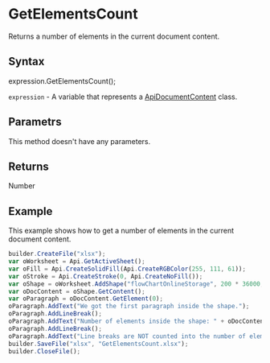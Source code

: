 # GetElementsCount

Returns a number of elements in the current document content.

## Syntax

expression.GetElementsCount();

`expression` - A variable that represents a [ApiDocumentContent](../ApiDocumentContent.md) class.

## Parametrs

This method doesn't have any parameters.

## Returns

Number

## Example

This example shows how to get a number of elements in the current document content.

```javascript
builder.CreateFile("xlsx");
var oWorksheet = Api.GetActiveSheet();
var oFill = Api.CreateSolidFill(Api.CreateRGBColor(255, 111, 61));
var oStroke = Api.CreateStroke(0, Api.CreateNoFill());
var oShape = oWorksheet.AddShape("flowChartOnlineStorage", 200 * 36000, 60 * 36000, oFill, oStroke, 0, 2 * 36000, 0, 3 * 36000);
var oDocContent = oShape.GetContent();
var oParagraph = oDocContent.GetElement(0);
oParagraph.AddText("We got the first paragraph inside the shape.");
oParagraph.AddLineBreak();
oParagraph.AddText("Number of elements inside the shape: " + oDocContent.GetElementsCount());
oParagraph.AddLineBreak();
oParagraph.AddText("Line breaks are NOT counted into the number of elements.");
builder.SaveFile("xlsx", "GetElementsCount.xlsx");
builder.CloseFile();
```